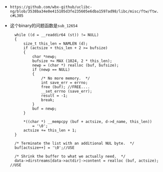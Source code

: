 * `https://github.com/wbx-github/uclibc-ng/blob/3538ba34e0e415105d3fe235605e6dba1597ad98/libc/misc/ftw/ftw.c#L305`
* 这个binary的问题函数是`sub_12654`

		while ((d = __readdir64 (st)) != NULL)
		{
			size_t this_len = NAMLEN (d);
			if (actsize + this_len + 2 >= bufsize)
			{
				char *newp;
				bufsize += MAX (1024, 2 * this_len);
				newp = (char *) realloc (buf, bufsize);
				if (newp == NULL)
				{
					/* No more memory.  */
					int save_err = errno;
					free (buf); //FREE....
					__set_errno (save_err);
					result = -1;
					break;
				}
				buf = newp;
			}

			*((char *) __mempcpy (buf + actsize, d->d_name, this_len))
				= '\0';
			actsize += this_len + 1;
		}

		/* Terminate the list with an additional NUL byte.  */
		buf[actsize++] = '\0';//USE

		/* Shrink the buffer to what we actually need.  */
		data->dirstreams[data->actdir]->content = realloc (buf, actsize); //USE
